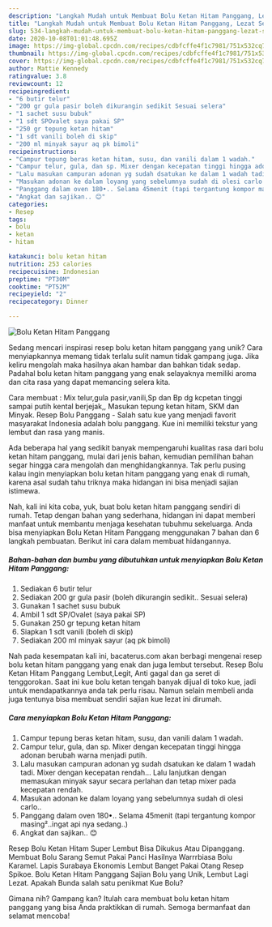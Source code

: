 ```yaml
---
description: "Langkah Mudah untuk Membuat Bolu Ketan Hitam Panggang, Lezat Sekali"
title: "Langkah Mudah untuk Membuat Bolu Ketan Hitam Panggang, Lezat Sekali"
slug: 534-langkah-mudah-untuk-membuat-bolu-ketan-hitam-panggang-lezat-sekali
date: 2020-10-08T01:01:48.695Z
image: https://img-global.cpcdn.com/recipes/cdbfcffe4f1c7981/751x532cq70/bolu-ketan-hitam-panggang-foto-resep-utama.jpg
thumbnail: https://img-global.cpcdn.com/recipes/cdbfcffe4f1c7981/751x532cq70/bolu-ketan-hitam-panggang-foto-resep-utama.jpg
cover: https://img-global.cpcdn.com/recipes/cdbfcffe4f1c7981/751x532cq70/bolu-ketan-hitam-panggang-foto-resep-utama.jpg
author: Mattie Kennedy
ratingvalue: 3.8
reviewcount: 12
recipeingredient:
- "6 butir telur"
- "200 gr gula pasir boleh dikurangin sedikit Sesuai selera"
- "1 sachet susu bubuk"
- "1 sdt SPOvalet saya pakai SP"
- "250 gr tepung ketan hitam"
- "1 sdt vanili boleh di skip"
- "200 ml minyak sayur aq pk bimoli"
recipeinstructions:
- "Campur tepung beras ketan hitam, susu, dan vanili dalam 1 wadah."
- "Campur telur, gula, dan sp. Mixer dengan kecepatan tinggi hingga adonan berubah warna menjadi putih."
- "Lalu masukan campuran adonan yg sudah dsatukan ke dalam 1 wadah tadi. Mixer dengan kecepatan rendah... Lalu lanjutkan dengan memasukan minyak sayur secara perlahan dan tetap mixer pada kecepatan rendah."
- "Masukan adonan ke dalam loyang yang sebelumnya sudah di olesi carlo.."
- "Panggang dalam oven 180•.. Selama 45menit (tapi tergantung kompor masing²..ingat api nya sedang..)"
- "Angkat dan sajikan.. 😊"
categories:
- Resep
tags:
- bolu
- ketan
- hitam

katakunci: bolu ketan hitam 
nutrition: 253 calories
recipecuisine: Indonesian
preptime: "PT30M"
cooktime: "PT52M"
recipeyield: "2"
recipecategory: Dinner

---
```



![Bolu Ketan Hitam Panggang](https://img-global.cpcdn.com/recipes/cdbfcffe4f1c7981/751x532cq70/bolu-ketan-hitam-panggang-foto-resep-utama.jpg)

Sedang mencari inspirasi resep bolu ketan hitam panggang yang unik? Cara menyiapkannya memang tidak terlalu sulit namun tidak gampang juga. Jika keliru mengolah maka hasilnya akan hambar dan bahkan tidak sedap. Padahal bolu ketan hitam panggang yang enak selayaknya memiliki aroma dan cita rasa yang dapat memancing selera kita.

Cara membuat : Mix telur,gula pasir,vanili,Sp dan Bp dg kcpetan tinggi sampai putih kental berjejak,, Masukan tepung ketan hitam, SKM dan Minyak. Resep Bolu Panggang - Salah satu kue yang menjadi favorit masyarakat Indonesia adalah bolu panggang. Kue ini memiliki tekstur yang lembut dan rasa yang manis.

Ada beberapa hal yang sedikit banyak mempengaruhi kualitas rasa dari bolu ketan hitam panggang, mulai dari jenis bahan, kemudian pemilihan bahan segar hingga cara mengolah dan menghidangkannya. Tak perlu pusing kalau ingin menyiapkan bolu ketan hitam panggang yang enak di rumah, karena asal sudah tahu triknya maka hidangan ini bisa menjadi sajian istimewa.


Nah, kali ini kita coba, yuk, buat bolu ketan hitam panggang sendiri di rumah. Tetap dengan bahan yang sederhana, hidangan ini dapat memberi manfaat untuk membantu menjaga kesehatan tubuhmu sekeluarga. Anda bisa menyiapkan Bolu Ketan Hitam Panggang menggunakan 7 bahan dan 6 langkah pembuatan. Berikut ini cara dalam membuat hidangannya.

<!--inarticleads1-->

##### Bahan-bahan dan bumbu yang dibutuhkan untuk menyiapkan Bolu Ketan Hitam Panggang:

1. Sediakan 6 butir telur
1. Sediakan 200 gr gula pasir (boleh dikurangin sedikit.. Sesuai selera)
1. Gunakan 1 sachet susu bubuk
1. Ambil 1 sdt SP/Ovalet (saya pakai SP)
1. Gunakan 250 gr tepung ketan hitam
1. Siapkan 1 sdt vanili (boleh di skip)
1. Sediakan 200 ml minyak sayur (aq pk bimoli)


Nah pada kesempatan kali ini, bacaterus.com akan berbagi mengenai resep bolu ketan hitam panggang yang enak dan juga lembut tersebut. Resep Bolu Ketan Hitam Panggang Lembut,Legit, Anti gagal dan ga seret di tenggorokan. Saat ini kue bolu ketan tengah banyak dijual di toko kue, jadi untuk mendapatkannya anda tak perlu risau. Namun selain membeli anda juga tentunya bisa membuat sendiri sajian kue lezat ini dirumah. 

<!--inarticleads2-->

##### Cara menyiapkan Bolu Ketan Hitam Panggang:

1. Campur tepung beras ketan hitam, susu, dan vanili dalam 1 wadah.
1. Campur telur, gula, dan sp. Mixer dengan kecepatan tinggi hingga adonan berubah warna menjadi putih.
1. Lalu masukan campuran adonan yg sudah dsatukan ke dalam 1 wadah tadi. Mixer dengan kecepatan rendah... Lalu lanjutkan dengan memasukan minyak sayur secara perlahan dan tetap mixer pada kecepatan rendah.
1. Masukan adonan ke dalam loyang yang sebelumnya sudah di olesi carlo..
1. Panggang dalam oven 180•.. Selama 45menit (tapi tergantung kompor masing²..ingat api nya sedang..)
1. Angkat dan sajikan.. 😊


Resep Bolu Ketan Hitam Super Lembut Bisa Dikukus Atau Dipanggang. Membuat Bolu Sarang Semut Pakai Panci Hasilnya Warrrbiasa Bolu Karamel. Lapis Surabaya Ekonomis Lembut Banget Pakai Otang Resep Spikoe. Bolu Ketan Hitam Panggang Sajian Bolu yang Unik, Lembut Lagi Lezat. Apakah Bunda salah satu penikmat Kue Bolu? 

Gimana nih? Gampang kan? Itulah cara membuat bolu ketan hitam panggang yang bisa Anda praktikkan di rumah. Semoga bermanfaat dan selamat mencoba!
